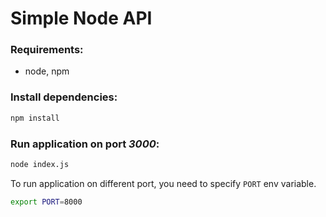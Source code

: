 # Simple Node API

### Requirements:
- node, npm

### Install dependencies:
```bash
npm install
```

### Run application on port _3000_:
```bash
node index.js
```

To run application on different port, you need to specify `PORT` env variable.
```bash
export PORT=8000
```
